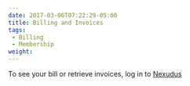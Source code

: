 ```yaml
---
date: 2017-03-06T07:22:29-05:00
title: Billing and Invoices
tags:
 - Billing
 - Membership
weight:
---
```

To see your bill or retrieve invoices, log in to [Nexudus](https://civichall.spaces.nexudus.com/en/invoices)
